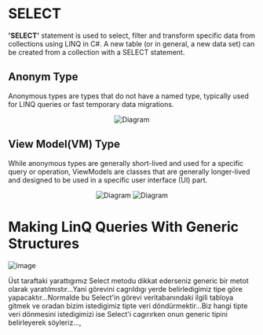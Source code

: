 # SELECT 

<p>
    
<b>'SELECT'</b> statement is used to select, filter and transform specific data from collections using LINQ in C#. A new table (or in general, a new data set) can be created from a collection with a SELECT statement.
</p>

<h2> Anonym Type  </h2>

<p>
    Anonymous types are types that do not have a named type, typically used for LINQ queries or fast temporary data migrations.
</p>


<p align="center">
  <img src="https://github.com/sercan96/ArhitectureStructure_LINQ/assets/38535473/aab66dbe-6dda-44fb-8eba-2b62a910820d" alt="Diagram">
</p>


<h2> View Model(VM) Type  </h2>

<p>
    While anonymous types are generally short-lived and used for a specific query or operation, ViewModels are classes that are generally longer-lived and designed to be used in a specific user interface (UI) part.
</p>


<p align="center">
  <img src="https://github.com/sercan96/ArhitectureStructure_LINQ/assets/38535473/7f5ee007-56af-4f78-aba1-b92fafad1d04" alt="Diagram">
  <img src="https://github.com/sercan96/ArhitectureStructure_LINQ/assets/38535473/2179c3ad-345e-489f-8420-030fa4764c35" alt="Diagram">
</p>

# Making LinQ Queries With Generic Structures

![image](https://github.com/sercan96/ArhitectureStructure_LINQ/assets/38535473/3ec609f3-2425-4237-b910-6f6392cf52a0)

Üst taraftaki yarattıgımız Select metodu dikkat ederseniz generic bir metot olarak yaratılmıstır...Yani görevini cagrıldıgı yerde belirledigimiz tipe göre yapacaktır...Normalde bu Select'in görevi veritabanındaki ilgili tabloya gitmek ve oradan bizim istedigimiz tipte veri döndürmektir...Biz hangi tipte veri dönmesini istedigimizi ise Select'i cagırırken onun generic tipini belirleyerek söyleriz...,



